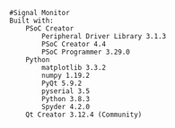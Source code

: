     #Signal Monitor
    Built with:
        PSoC Creator 
            Peripheral Driver Library 3.1.3
            PSoC Creator 4.4
            PSoC Programmer 3.29.0   
        Python
            matplotlib 3.3.2
            numpy 1.19.2
            PyQt 5.9.2
            pyserial 3.5
            Python 3.8.3
            Spyder 4.2.0
        Qt Creator 3.12.4 (Community)
